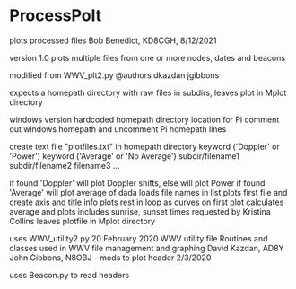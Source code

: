# ProcessPolt
plots processed files
Bob Benedict, KD8CGH, 8/12/2021

version 1.0
plots multiple files from one or more nodes, dates and beacons

modified from WWV_plt2.py @authors dkazdan jgibbons

expects a homepath directory with raw files in subdirs, leaves plot in Mplot directory

windows version hardcoded homepath directory location
for Pi comment out windows homepath and uncomment Pi homepath lines

create text file "plotfiles.txt" in homepath directory
  keyword ('Doppler' or 'Power')
  keyword ('Average' or 'No Average')
  subdir/filename1 
  subdir/filename2
  filename3
  ...

if found 'Doppler' will plot Doppler shifts, else will plot Power
if found 'Average' will plot average of dada
loads file names in list
plots first file and create axis and title info
plots rest in loop as curves on first plot
calculates average and plots
includes sunrise, sunset times requested by Kristina Collins
leaves plotfile in Mplot directory

uses WWV_utility2.py
20 February 2020
WWV utility file
Routines and classes used in WWV file management and graphing
David Kazdan, AD8Y
John Gibbons, N8OBJ - mods to plot header 2/3/2020

uses Beacon.py to read headers
